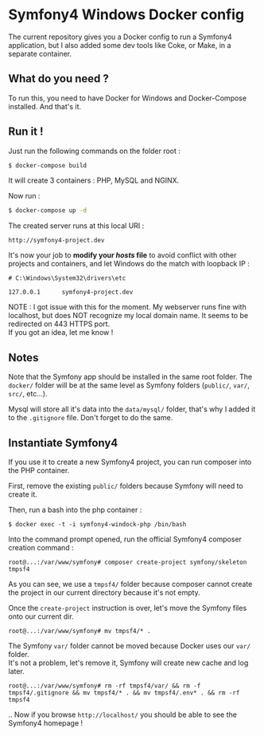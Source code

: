 # Symfony4 Windows Docker config

The current repository gives you a Docker config to run a Symfony4 application, 
but I also added some dev tools like Coke, or Make, in a separate container.

## What do you need ?
To run this, you need to have Docker for Windows and Docker-Compose installed.
And that's it.

## Run it !
Just run the following commands on the folder root :
```bash
$ docker-compose build
```

It will create 3 containers : PHP, MySQL and NGINX.  
  
  Now run : 
```bash
$ docker-compose up -d
```
  
  
The created server runs at this local URI : 
```
http://symfony4-project.dev
```
It's now your job to **modify your _hosts_ file** to avoid conflict with other projects
and containers, and let Windows do the match with loopback IP : 
```shell
# C:\Windows\System32\drivers\etc
 
127.0.0.1      symfony4-project.dev
```

NOTE : I got issue with this for the moment. My webserver runs fine with localhost, but 
does NOT recognize my local domain name. It seems to be redirected on 443 HTTPS port.  
If you got an idea, let me know !


## Notes

Note that the Symfony app should be installed in the same root folder. The `docker/` 
folder will be at the same level as Symfony folders (`public/`, `var/`, `src/`, etc...).
  
Mysql will store all it's data into the `data/mysql/` folder, that's why I 
added it to the `.gitignore` file. Don't forget to do the same.


## Instantiate Symfony4
If you use it to create a new Symfony4 project, you can run composer into the PHP container.

First, remove the existing `public/` folders because Symfony will need to create it.

Then, run a bash into the php container : 
```
$ docker exec -t -i symfony4-windock-php /bin/bash
```
  
Into the command prompt opened, run the official Symfony4 composer creation command : 
```
root@...:/var/www/symfony# composer create-project symfony/skeleton tmpsf4
```
As you can see, we use a `tmpsf4/` folder because composer cannot create the project in 
our current directory because it's not empty.
  
Once the `create-project` instruction is over, let's move the Symfony files onto 
our current dir.
```
root@...:/var/www/symfony# mv tmpsf4/* .
```
  
The Symfony `var/` folder cannot be moved because Docker uses our `var/` folder.  
It's not a problem, let's remove it, Symfony will create new cache and log later.
```
root@...:/var/www/symfony# rm -rf tmpsf4/var/ && rm -f tmpsf4/.gitignore && mv tmpsf4/* . && mv tmpsf4/.env* . && rm -rf tmpsf4
```
..
Now if you browse `http://localhost/` you should be able to see the Symfony4 homepage !

